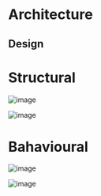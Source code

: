 # Architecture

## Design
# Structural

![image](https://user-images.githubusercontent.com/98815562/153243657-13c5c041-160f-40f6-b54a-b5f1f28dc092.png)

![image](https://user-images.githubusercontent.com/98815562/153246047-3ca0caac-567d-49e3-80f1-caf4e186a496.png)



# Bahavioural

![image](https://user-images.githubusercontent.com/98815562/153247983-9de4be0a-4748-41f6-91a0-3efc2022dd89.png)

 ![image](https://user-images.githubusercontent.com/98815562/153248537-cc2dd604-ea50-48c8-9484-896d87fa339b.png)
    
